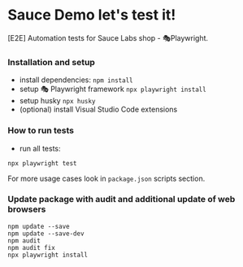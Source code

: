# Sauce Demo let's test it!

[E2E] Automation tests for Sauce Labs shop - 🎭Playwright.

### Installation and setup

- install dependencies: `npm install`
- setup 🎭 Playwright framework `npx playwright install`
- setup husky `npx husky`
- (optional) install Visual Studio Code extensions

### How to run tests

- run all tests:

```
npx playwright test
```

For more usage cases look in `package.json` scripts section.

### Update package with audit and additional update of web browsers

```
npm update --save
npm update --save-dev
npm audit
npm audit fix
npx playwright install
```
